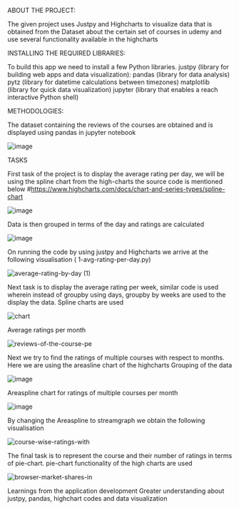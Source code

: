 ABOUT THE PROJECT:

The given project uses Justpy and Highcharts to visualize data that is obtained from the Dataset about the certain set of courses in udemy and use several functionality available in the highcharts 

INSTALLING THE REQUIRED LIBRARIES:

To build this app we need to install a few Python libraries. 
justpy (library for building web apps and data visualization):
pandas (library for data analysis)
pytz (library for datetime calculations between timezones)
matplotlib (library for quick data visualization)
jupyter (library that enables a reach interactive Python shell)

METHODOLOGIES:

The dataset containing the reviews of the courses are obtained and is displayed using pandas in jupyter notebook 

![image](https://user-images.githubusercontent.com/10756648/132438960-9abe1d85-2bc8-46bb-9349-db430e05bd26.png)

TASKS

First task of the project is to display the average rating per day, we will be using the spline chart from the high-charts the source code is mentioned below 
#https://www.highcharts.com/docs/chart-and-series-types/spline-chart

![image](https://user-images.githubusercontent.com/10756648/132439533-4f8185b5-3fd2-4e17-8f82-5157cb3f141f.png)

Data is then grouped in terms of the day and ratings are calculated 

![image](https://user-images.githubusercontent.com/10756648/132440101-909a24a3-4855-4d64-98f0-665d3c9e7a59.png)

On running the code by using justpy and Highcharts we arrive at the following visualisation ( 1-avg-rating-per-day.py)

![average-rating-by-day (1)](https://user-images.githubusercontent.com/10756648/132440236-cdddc7e7-633a-44dd-986a-8db534a51738.png)

Next task is to display the average rating per week, similar code is used wherein instead of groupby using days, groupby by weeks
are used to the display the data. Spline charts are used 

![chart](https://user-images.githubusercontent.com/10756648/132441036-42abb7ac-c079-4f84-8b8b-18e34a2b60b3.png)

Average ratings per month 

![reviews-of-the-course-pe](https://user-images.githubusercontent.com/10756648/132443237-c7bc896e-63d5-4617-90f5-e646f29bd1bb.png)

Next we try to find the ratings of multiple courses with respect to months. Here we are using the areasline chart of the highcharts 
Grouping of the data 

![image](https://user-images.githubusercontent.com/10756648/132443872-2aa1a08a-b972-4474-a8f5-e26da73019f9.png)


Areaspline chart for ratings of multiple courses per month 


![image](https://user-images.githubusercontent.com/10756648/132443990-a42d5013-7587-419e-91de-60f3c8bf1655.png)

By changing the Areaspline to streamgraph we obtain the following visualisation 


![course-wise-ratings-with](https://user-images.githubusercontent.com/10756648/132444449-17023927-77be-4a05-b573-49e33b876114.png)

The final task is to represent the course and their number of ratings in terms of pie-chart. pie-chart functionality of the high charts are used 


![browser-market-shares-in](https://user-images.githubusercontent.com/10756648/132444782-3b69de87-c68f-4485-99fb-09c4ccd093b8.png)

Learnings from the application development 
Greater understanding about justpy, pandas, highchart codes and data visualization 



